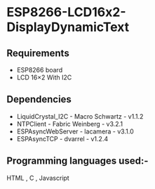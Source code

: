 # ESP8266-LCD16x2-DisplayDynamicText

## Requirements 
* ESP8266 board
* LCD 16×2 With I2C

## Dependencies
* LiquidCrystal_I2C - Macro Schwartz - v1.1.2
* NTPClient - Fabric Weinberg - v3.2.1
* ESPAsyncWebServer - lacamera - v3.1.0
* ESPAsyncTCP - dvarrel - v1.2.4

## Programming languages used:-
HTML , C , Javascript


  

